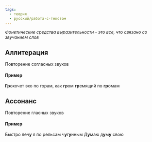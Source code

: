```yaml
---
tags:
  - теория
  - русский/работа-с-текстом
---
```

*Фонетические средства выразительности - это все, что связано со звучанием слов*

## Аллитерация
Повторение согласных звуков
#### Пример
**Гр**охочет эхо по горам, как **гр**ом **гр**емящий по **гр**омам

## Ассонанс
Повторение гласных звуков
#### Пример
Быстро леч**у** я по рельсам ч**у**г**у**нным
Д**у**маю д**у**м**у** свою